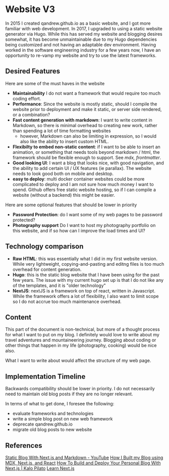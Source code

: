 # Website V3

In 2015 I created qandrew.github.io as a basic website, and I got more familiar with web development. In 2017, I upgraded to using a static website generator via Hugo. While this has served my website and blogging desires somewhat, it has become unmaintainable due to my Hugo dependencies being customized and not having an adaptable dev environment. Having worked in the software engineering industry for a few years now, I have an opportunity to re-vamp my website and try to use the latest frameworks.

## Desired Features

Here are some of the must haves in the website
- **Maintainability** I do not want a framework that would require too much coding effort.
- **Performance**: Since the website is mostly static, should I compile the website prior to deployment and make it static, or server side rendered, or a combination?
- **Fast content generation with markdown**: I want to write content in Markdown, so there is minimal overhead to creating new work, rather than spending a lot of time formatting websites
  - however, Markdown can also be limiting in expression, so I would also like the ability to insert custom HTML.
- **Flexibilty to embed non-static content**: if I want to be able to insert an animation, or something that needs tools beyond markdown / html, the framework should be flexible enough to support. See *mdx, frontmatter*.
- **Good looking UI**: I want a blog that looks nice, with good navigation, and the ability to add certain UI / UX features (ie parallax). The website needs to look good both on mobile and desktop.
- **easy to deploy**: multi docker container websites could be more complicated to deploy and I am not sure how much money I want to spend. Github offers free static website hosting, so if I can compile a website (without a backend) this might be easier.

Here are some optional features that should be lower in priority
- **Password Protection**: do I want some of my web pages to be password protected?
- **Photography support** Do I want to host my photography portfolio on this website, and if so how can I improve the load times and UI?

## Technology comparison

- **Raw HTML**: this was essentially what I did in my first website version. While very lightweight, copying-and-pasting and editng files is too much overhead for content generation.
- **Hugo**: this is the static blog website that I have been using for the past few years. The issue with my current hugo set up is that I do not like any of the templates, and it is "older technology"
- **NextJS**: nextJS is a framework on top of react, written in Javascript. While the framework offers a lot of flexibility, I also want to limit scope so I do not accrue too much maintenance overhead.

## Content

This part of the document is non-technical, but more of a thought process for what I want to put on my blog. I definitely would love to write about my travel adventures and mountaineering journey. Blogging about coding or other things that happen in my life (photography, cooking) would be nice also.

What I want to write about would affect the structure of my web page.

## Implementation Timeline

Backwards compatibility should be lower in priority. I do not necessarily need to maintain old blog posts if they are no longer relevant.

In terms of what to get done, I foresee the following:
- evaluate frameworks and technologies
- write a simple blog post on new web framework
- deprecate qandrew.github.io
- migrate old blog posts to new website

## References

[Static Blog With Next.js and Markdown - YouTube](https://www.youtube.com/watch?v=MrjeefD8sac)
[How I Built my Blog using MDX, Next.js, and React](https://www.joshwcomeau.com/blog/how-i-built-my-blog/)
[How To Build and Deploy Your Personal Blog With Next.js \| Kalo Pilato](https://www.kalopilato.com/blog/how-to-build-and-deploy-your-personal-blog-with-next-js)
[Learn Next.js](https://nextjs.org/learn)